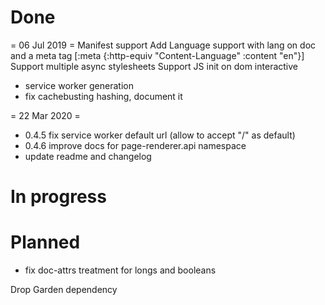 
# Done

= 06 Jul 2019 =
Manifest support
Add Language support with lang on doc and a meta tag
  [:meta {:http-equiv "Content-Language" :content "en"}]
Support multiple async stylesheets
Support JS init on dom interactive
- service worker generation
- fix cachebusting hashing, document it

= 22 Mar 2020 =
- 0.4.5 fix service worker default url (allow to accept "/" as default)
- 0.4.6 improve docs for page-renderer.api namespace
- update readme and changelog


# In progress 


# Planned
- fix doc-attrs treatment for longs and booleans


Drop Garden dependency
